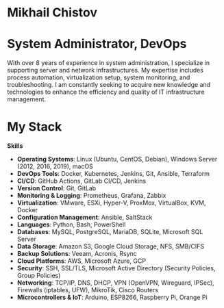 # **Mikhail Chistov**

# **System Administrator, DevOps**

With over 8 years of experience in system administration, I specialize in supporting server and network infrastructures. My expertise includes process automation, virtualization setup, system monitoring, and troubleshooting. I am constantly seeking to acquire new knowledge and technologies to enhance the efficiency and quality of IT infrastructure management.

# My Stack

**Skills**

- **Operating Systems**: Linux (Ubuntu, CentOS, Debian), Windows Server (2012, 2016, 2019), macOS
- **DevOps Tools**: Docker, Kubernetes, Jenkins, Git, Ansible, Terraform
- **CI/CD**: GitHub Actions, GitLab CI/CD, Jenkins
- **Version Control**: Git, GitLab
- **Monitoring & Logging**: Prometheus, Grafana, Zabbix
- **Virtualization**: VMware, ESXi, Hyper-V, ProxMox, VirtualBox, KVM, Docker
- **Configuration Management**: Ansible, SaltStack
- **Languages**: Python, Bash, PowerShell
- **Databases**: MySQL, PostgreSQL, MariaDB, SQLite, Microsoft SQL Server
- **Data Storage**: Amazon S3, Google Cloud Storage, NFS, SMB/CIFS
- **Backup Solutions**: Veeam, Acronis, Rsync
- **Cloud Platforms**: AWS, Microsoft Azure, GCP
- **Security**: SSH, SSL/TLS, Microsoft Active Directory (Security Policies, Group Policies)
- **Networking**: TCP/IP, DNS, DHCP, VPN (OpenVPN, Wireguard, IPSec), Firewalls (iptables, UFW), MikroTik, Cisco Routers
- **Microcontrollers & IoT**: Arduino, ESP8266, Raspberry Pi, Orange Pi
